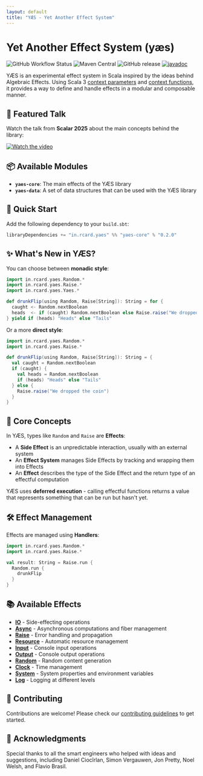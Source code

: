 ```yaml
---
layout: default
title: "YÆS - Yet Another Effect System"
---
```


# Yet Another Effect System (yæs)

![GitHub Workflow Status](https://img.shields.io/github/actions/workflow/status/rcardin/yaes/scala.yml?branch=main)
![Maven Central](https://img.shields.io/maven-central/v/in.rcard.yaes/yaes-core_3)
![GitHub release](https://img.shields.io/github/v/release/rcardin/yaes)
[![javadoc](https://javadoc.io/badge2/in.rcard.yaes/yaes-core_3/javadoc.svg)](https://javadoc.io/doc/in.rcard.yaes/yaes-core_3)

YÆS is an experimental effect system in Scala inspired by the ideas behind Algebraic Effects. Using Scala 3 [context parameters](https://docs.scala-lang.org/scala3/reference/contextual/using-clauses.html) and [context functions](https://docs.scala-lang.org/scala3/reference/contextual/context-functions.html), it provides a way to define and handle effects in a modular and composable manner.

## 🎥 Featured Talk

Watch the talk from **Scalar 2025** about the main concepts behind the library:

[![Watch the video](https://img.youtube.com/vi/TXUxCsPpZp0/maxresdefault.jpg)](https://youtu.be/TXUxCsPpZp0)

## 📦 Available Modules

- **`yaes-core`**: The main effects of the YÆS library
- **`yaes-data`**: A set of data structures that can be used with the YÆS library

## 🚀 Quick Start

Add the following dependency to your `build.sbt`:

```scala
libraryDependencies += "in.rcard.yaes" %% "yaes-core" % "0.2.0"
```

## ✨ What's New in YÆS?

You can choose between **monadic style**:

```scala
import in.rcard.yaes.Random.*
import in.rcard.yaes.Raise.*
import in.rcard.yaes.Yaes.*

def drunkFlip(using Random, Raise[String]): String = for {
  caught <- Random.nextBoolean
  heads  <- if (caught) Random.nextBoolean else Raise.raise("We dropped the coin")
} yield if (heads) "Heads" else "Tails"
```

Or a more **direct style**:

```scala
import in.rcard.yaes.Random.*
import in.rcard.yaes.Raise.*

def drunkFlip(using Random, Raise[String]): String = {
  val caught = Random.nextBoolean
  if (caught) {
    val heads = Random.nextBoolean
    if (heads) "Heads" else "Tails"
  } else {
    Raise.raise("We dropped the coin")
  }
}
```

## 🎯 Core Concepts

In YÆS, types like `Random` and `Raise` are **Effects**:

- A **Side Effect** is an unpredictable interaction, usually with an external system
- An **Effect System** manages Side Effects by tracking and wrapping them into Effects
- An **Effect** describes the type of the Side Effect and the return type of an effectful computation

YÆS uses **deferred execution** - calling effectful functions returns a value that represents something that can be run but hasn't yet.

## 🛠 Effect Management

Effects are managed using **Handlers**:

```scala
import in.rcard.yaes.Random.*
import in.rcard.yaes.Raise.*

val result: String = Raise.run { 
  Random.run { 
    drunkFlip
  }
}
```

## 📚 Available Effects

- [**IO**](effects/io.html) - Side-effecting operations
- [**Async**](effects/async.html) - Asynchronous computations and fiber management
- [**Raise**](effects/raise.html) - Error handling and propagation
- [**Resource**](effects/resource.html) - Automatic resource management
- [**Input**](effects/input.html) - Console input operations
- [**Output**](effects/output.html) - Console output operations
- [**Random**](effects/random.html) - Random content generation
- [**Clock**](effects/clock.html) - Time management
- [**System**](effects/system.html) - System properties and environment variables
- [**Log**](effects/log.html) - Logging at different levels

## 🤝 Contributing

Contributions are welcome! Please check our [contributing guidelines](contributing.html) to get started.

## 🙏 Acknowledgments

Special thanks to all the smart engineers who helped with ideas and suggestions, including Daniel Ciocîrlan, Simon Vergauwen, Jon Pretty, Noel Welsh, and Flavio Brasil.
